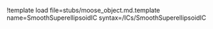 !template load file=stubs/moose_object.md.template name=SmoothSuperellipsoidIC syntax=/ICs/SmoothSuperellipsoidIC